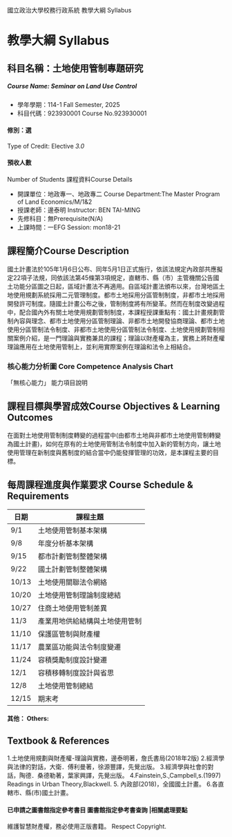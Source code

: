 國立政治大學校務行政系統 教學大綱 Syllabus
# 教學大綱 Syllabus
##  科目名稱：土地使用管制專題研究 
#####  Course Name: Seminar on Land Use Control
  * 學年學期：114-1 Fall Semester, 2025 
  * 科目代碼：923930001 Course No.923930001
#### 修別：選
Type of Credit: Elective 
_3.0_
#### 預收人數
Number of Students
課程資料Course Details
  * 開課單位：地政專一、地政專二 Course Department:The Master Program of Land Economics/M/1&2 
  * 授課老師：邊泰明 Instructor: BEN TAI-MING 
  * 先修科目：無Prerequisite(N/A)
  * 上課時間：一EFG Session: mon18-21
##  課程簡介Course Description
國土計畫法於105年1月6日公布、同年5月1日正式施行，依該法規定內政部共應擬定22項子法規，同依該法第45條第3項規定，直轄市、縣（市）主管機關公告國土功能分區圖之日起，區域計畫法不再適用。自區域計畫法頒布以來，台灣地區土地使用規劃系統採用二元管理制度。都市土地採用分區管制制度，非都市土地採用開發許可制度。隨國土計畫公布之後，管制制度將有所變革。然而在制度改變過程中，配合國內外有關土地使用規劃管制制度，本課程授課重點有：國土計畫規劃管制內容與理念、都市土地使用分區管制理論、非都市土地開發協商理論、都市土地使用分區管制法令制度、非都市土地使用分區管制法令制度、土地使用規劃管制相關案例介紹，是一門理論與實務兼具的課程；理論以財產權為主，實務上將財產權理論應用在土地使用管制上，並利用實際案例在理論和法令上相結合。
###  核心能力分析圖 Core Competence Analysis Chart
「無核心能力」 
能力項目說明
##  課程目標與學習成效Course Objectives & Learning Outcomes 
在面對土地使用管制制度轉變的過程當中(由都市土地與非都市土地使用管制轉變為國土計畫)，如何在原有的土地使用管制法令制度中加入新的管制方向，讓土地使用管理在新制度與舊制度的結合當中仍能發揮管理的功效，是本課程主要的目標。
##  每周課程進度與作業要求 Course Schedule & Requirements
日期 | 課程主題  
---|---  
9/1 |  土地使用管制基本架構  
9/8 |  年度分析基本架構  
9/15 |  都市計劃管制整體架構  
9/22 |  國土計劃管制整體架構  
10/13 |  土地使用關聯法令網絡  
10/20 |  土地使用管制理論制度總結  
10/27 |  住商土地使用管制差異  
11/3 |  產業用地供給結構與土地使用管制  
11/10 |  保護區管制與財產權  
11/17 |  農業區功能與法令制度變遷  
11/24 |  容積獎勵制度設計變遷  
12/1 |  容積移轉制度設計與省思  
12/8 |  土地使用管制總結  
12/15 |  期末考  
####  其他： Others:
## Textbook & References
1.土地使用規劃與財產權-理論與實務，邊泰明著，詹氏書局(2018年2版)
2.經濟學與法律的對話，大衛．傅利曼著，徐源豐譯，先覺出版。
3.經濟學與社會的對話，陶德．桑德勒著，葉家興譯，先覺出版。
4.Fainstein,S.,Campbell,s.(1997) Readings in Urban Theory,Blackwell.
5. 內政部(2018)，全國國土計畫。
6.各直轄市、縣(市)國土計畫。
####  已申請之圖書館指定參考書目  圖書館指定參考書查詢 |相關處理要點
維護智慧財產權，務必使用正版書籍。 Respect Copyright.